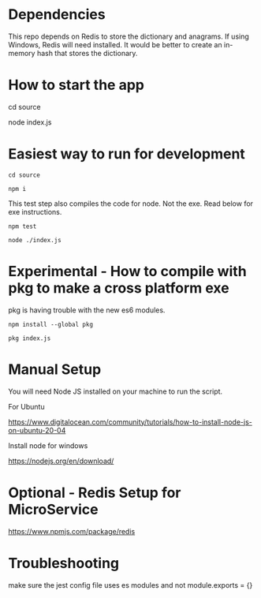 # Dependencies

This repo depends on Redis to store the dictionary and anagrams. If using Windows, Redis will need installed. It would be better to create an in-memory hash that stores the dictionary.

# How to start the app

cd source

node index.js

# Easiest way to run for development

```cd source```

```npm i```

This test step also compiles the code for node. Not the exe. Read below for exe instructions.

```npm test```

```node ./index.js```

# Experimental - How to compile with pkg to make a cross platform exe

pkg is having trouble with the new es6 modules.

```npm install --global pkg```

```pkg index.js```

# Manual Setup

You will need Node JS installed on your machine to run the script.

For Ubuntu

https://www.digitalocean.com/community/tutorials/how-to-install-node-js-on-ubuntu-20-04

Install node for windows

https://nodejs.org/en/download/

# Optional - Redis Setup for MicroService

https://www.npmjs.com/package/redis

# Troubleshooting

make sure the jest config file uses es modules and not module.exports = {}
